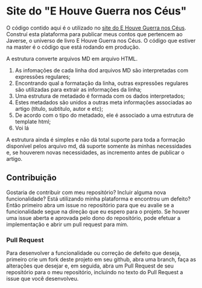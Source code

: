 # Site do "E Houve Guerra nos Céus"

O código contido aqui é o utilizado no [site do E Houve Guerra nos Céus](https://ehouveguerranosceus.com.br/index.php/article/do-que-se-trata/). Construí esta plataforma para publicar meus contos que pertencem ao Javerse, o universo de livro E Houve Guerra nos Céus. O código que estiver na master é o código que está rodando em produção.

A estrutura converte arquivos MD em arquivo HTML.

1. As infomações de cada linha dod arquivos MD são interpretadas com expressões regulares;
2. Encontrando qual a formatação da linha, outras expressões regulares são utilizadas para extrair as informações da linha;
3. Uma estrutura de metadado é formada com os dados interpretados;
4. Estes metadados são unidos a outras meta informações associadas ao artigo (título, subtítulo, autor e etc);
5. De acordo com o tipo do metadado, ele é associado a uma estrutura de template html;
6. Voi lá

A estrutura ainda é simples e não dá total suporte para toda a formação disponível pelos arquivo md, dá suporte somente às minhas necessidades e, se houverem novas necessidades, as incremento antes de publicar o artigo.

## Contribuição
Gostaria de contribuir com meu repositório? Incluir alguma nova funcionalidade? Está utilizando minha plataforma e encontrou um defeito? Então primeiro abra um issue no repositório para que eu avalie se a funcionalidade segue na direção que eu espero para o projeto. Se houver uma issue aberta e aprovada pelo dono do repositório, pode efetuar a implementação e abrir um pull request para mim.

### Pull Request
Para desenvolver a funcionalidade ou correção de defeito que deseja, primeiro crie um fork deste projeto em seu github, abra uma branch, faça as alterações que desejar e, em seguida, abra um Pull Request de seu repositório para o meu repositório, incluindo no texto do Pull Request a issue que você desenvolveu.